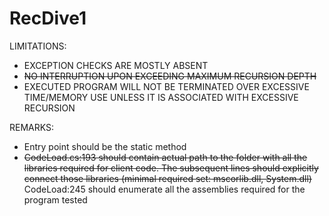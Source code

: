 # RecDive1

LIMITATIONS:
- EXCEPTION CHECKS ARE MOSTLY ABSENT
- ~~NO INTERRUPTION UPON EXCEEDING MAXIMUM RECURSION DEPTH~~
- EXECUTED PROGRAM WILL NOT BE TERMINATED OVER EXCESSIVE TIME/MEMORY USE UNLESS IT IS ASSOCIATED WITH EXCESSIVE RECURSION

REMARKS:
- Entry point should be the static method
- ~~CodeLoad.cs:193 should contain actual path to the folder with all the libraries required for client code. The subsequent lines should explicitly connect those libraries (minimal required set: mscorlib.dll, System.dll)~~ CodeLoad:245 should enumerate all the assemblies required for the program tested
